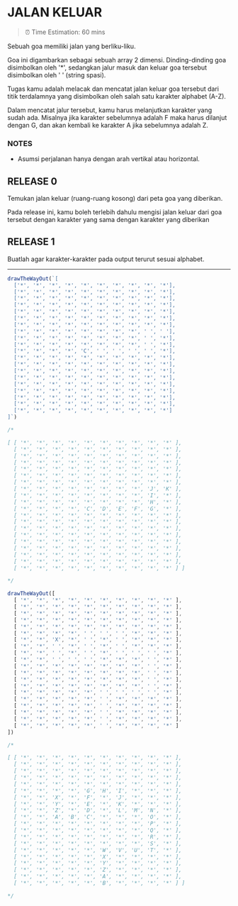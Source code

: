 # JALAN KELUAR
> ⏰ Time Estimation: 60 mins

Sebuah goa memiliki jalan yang berliku-liku.

Goa ini digambarkan sebagai sebuah array 2 dimensi. Dinding-dinding goa disimbolkan oleh '*', sedangkan jalur masuk dan keluar goa tersebut disimbolkan oleh ' ' (string spasi).

Tugas kamu adalah melacak dan mencatat jalan keluar goa tersebut dari titik terdalamnya yang disimbolkan oleh salah satu karakter alphabet (A-Z).

Dalam mencatat jalur tersebut, kamu harus melanjutkan karakter yang sudah ada. Misalnya jika karakter sebelumnya adalah F maka harus dilanjut dengan G, dan akan kembali ke karakter A jika sebelumnya adalah Z.

### NOTES

  - Asumsi perjalanan hanya dengan arah vertikal atau horizontal.


## RELEASE 0

Temukan jalan keluar (ruang-ruang kosong) dari peta goa yang diberikan.

Pada release ini, kamu boleh terlebih dahulu mengisi jalan keluar dari goa tersebut dengan karakter yang sama dengan karakter yang diberikan


## RELEASE 1

Buatlah agar karakter-karakter pada output terurut sesuai alphabet.

------------------------


```javascript
drawTheWayOut(`[
  ['*', '*', '*', '*', '*', '*', '*', '*', '*', '*'],
  ['*', '*', '*', '*', '*', '*', '*', '*', '*', '*'],
  ['*', '*', '*', '*', '*', '*', '*', '*', '*', '*'],
  ['*', '*', '*', '*', '*', '*', '*', '*', '*', '*'],
  ['*', '*', '*', '*', '*', '*', '*', '*', '*', '*'],
  ['*', '*', '*', '*', '*', '*', '*', '*', '*', '*'],
  ['*', '*', '*', '*', '*', '*', '*', '*', '*', '*'],
  ['*', '*', '*', '*', '*', '*', '*', '*', ' ', ' '],
  ['*', '*', '*', '*', '*', '*', '*', '*', ' ', '*'],
  ['*', '*', '*', '*', '*', '*', '*', '*', ' ', '*'],
  ['*', '*', '*', '*', 'C', ' ', ' ', ' ', ' ', '*'],
  ['*', '*', '*', '*', '*', '*', '*', '*', '*', '*'],
  ['*', '*', '*', '*', '*', '*', '*', '*', '*', '*'],
  ['*', '*', '*', '*', '*', '*', '*', '*', '*', '*'],
  ['*', '*', '*', '*', '*', '*', '*', '*', '*', '*'],
  ['*', '*', '*', '*', '*', '*', '*', '*', '*', '*'],
  ['*', '*', '*', '*', '*', '*', '*', '*', '*', '*'],
  ['*', '*', '*', '*', '*', '*', '*', '*', '*', '*'],
  ['*', '*', '*', '*', '*', '*', '*', '*', '*', '*'],
  ['*', '*', '*', '*', '*', '*', '*', '*', '*', '*']
]`)

/*

[ [ '*', '*', '*', '*', '*', '*', '*', '*', '*', '*' ],
  [ '*', '*', '*', '*', '*', '*', '*', '*', '*', '*' ],
  [ '*', '*', '*', '*', '*', '*', '*', '*', '*', '*' ],
  [ '*', '*', '*', '*', '*', '*', '*', '*', '*', '*' ],
  [ '*', '*', '*', '*', '*', '*', '*', '*', '*', '*' ],
  [ '*', '*', '*', '*', '*', '*', '*', '*', '*', '*' ],
  [ '*', '*', '*', '*', '*', '*', '*', '*', '*', '*' ],
  [ '*', '*', '*', '*', '*', '*', '*', '*', 'J', 'K' ],
  [ '*', '*', '*', '*', '*', '*', '*', '*', 'I', '*' ],
  [ '*', '*', '*', '*', '*', '*', '*', '*', 'H', '*' ],
  [ '*', '*', '*', '*', 'C', 'D', 'E', 'F', 'G', '*' ],
  [ '*', '*', '*', '*', '*', '*', '*', '*', '*', '*' ],
  [ '*', '*', '*', '*', '*', '*', '*', '*', '*', '*' ],
  [ '*', '*', '*', '*', '*', '*', '*', '*', '*', '*' ],
  [ '*', '*', '*', '*', '*', '*', '*', '*', '*', '*' ],
  [ '*', '*', '*', '*', '*', '*', '*', '*', '*', '*' ],
  [ '*', '*', '*', '*', '*', '*', '*', '*', '*', '*' ],
  [ '*', '*', '*', '*', '*', '*', '*', '*', '*', '*' ],
  [ '*', '*', '*', '*', '*', '*', '*', '*', '*', '*' ],
  [ '*', '*', '*', '*', '*', '*', '*', '*', '*', '*' ] ]

*/

drawTheWayOut([
  [ '*', '*', '*', '*', '*', '*', '*', '*', '*', '*' ],
  [ '*', '*', '*', '*', '*', '*', '*', '*', '*', '*' ],
  [ '*', '*', '*', '*', '*', '*', '*', '*', '*', '*' ],
  [ '*', '*', '*', '*', '*', '*', '*', '*', '*', '*' ],
  [ '*', '*', '*', '*', '*', '*', '*', '*', '*', '*' ],
  [ '*', '*', '*', '*', ' ', ' ', ' ', '*', '*', '*' ],
  [ '*', '*', 'X', '*', ' ', '*', ' ', '*', '*', '*' ],
  [ '*', '*', ' ', '*', ' ', '*', ' ', '*', '*', '*' ],
  [ '*', '*', ' ', '*', ' ', '*', ' ', ' ', ' ', '*' ],
  [ '*', '*', ' ', ' ', ' ', '*', '*', '*', ' ', '*' ],
  [ '*', '*', '*', '*', '*', '*', '*', '*', ' ', '*' ],
  [ '*', '*', '*', '*', '*', '*', '*', '*', ' ', '*' ],
  [ '*', '*', '*', '*', '*', '*', '*', '*', ' ', '*' ],
  [ '*', '*', '*', '*', '*', '*', '*', '*', ' ', '*' ],
  [ '*', '*', '*', '*', '*', ' ', ' ', ' ', ' ', '*' ],
  [ '*', '*', '*', '*', '*', ' ', '*', '*', '*', '*' ],
  [ '*', '*', '*', '*', '*', ' ', '*', '*', '*', '*' ],
  [ '*', '*', '*', '*', '*', ' ', '*', '*', '*', '*' ],
  [ '*', '*', '*', '*', '*', ' ', '*', '*', '*', '*' ],
  [ '*', '*', '*', '*', '*', ' ', '*', '*', '*', '*' ]
])

/* 

[ [ '*', '*', '*', '*', '*', '*', '*', '*', '*', '*' ],
  [ '*', '*', '*', '*', '*', '*', '*', '*', '*', '*' ],
  [ '*', '*', '*', '*', '*', '*', '*', '*', '*', '*' ],
  [ '*', '*', '*', '*', '*', '*', '*', '*', '*', '*' ],
  [ '*', '*', '*', '*', '*', '*', '*', '*', '*', '*' ],
  [ '*', '*', '*', '*', 'G', 'H', 'I', '*', '*', '*' ],
  [ '*', '*', 'X', '*', 'F', '*', 'J', '*', '*', '*' ],
  [ '*', '*', 'Y', '*', 'E', '*', 'K', '*', '*', '*' ],
  [ '*', '*', 'Z', '*', 'D', '*', 'L', 'M', 'N', '*' ],
  [ '*', '*', 'A', 'B', 'C', '*', '*', '*', 'O', '*' ],
  [ '*', '*', '*', '*', '*', '*', '*', '*', 'P', '*' ],
  [ '*', '*', '*', '*', '*', '*', '*', '*', 'Q', '*' ],
  [ '*', '*', '*', '*', '*', '*', '*', '*', 'R', '*' ],
  [ '*', '*', '*', '*', '*', '*', '*', '*', 'S', '*' ],
  [ '*', '*', '*', '*', '*', 'W', 'V', 'U', 'T', '*' ],
  [ '*', '*', '*', '*', '*', 'X', '*', '*', '*', '*' ],
  [ '*', '*', '*', '*', '*', 'Y', '*', '*', '*', '*' ],
  [ '*', '*', '*', '*', '*', 'Z', '*', '*', '*', '*' ],
  [ '*', '*', '*', '*', '*', 'A', '*', '*', '*', '*' ],
  [ '*', '*', '*', '*', '*', 'B', '*', '*', '*', '*' ] ]

*/
```